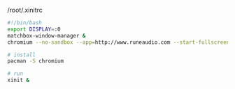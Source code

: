 
/root/.xinitrc
```sh
#!/bin/bash
export DISPLAY=:0
matchbox-window-manager &
chromium --no-sandbox --app=http://www.runeaudio.com --start-fullscreen
```

```sh
# install
pacman -S chromium

# run
xinit &
```
